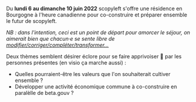 Du **lundi 6 au dimanche 10 juin 2022** scopyleft s'offre une résidence en Bourgogne à l'heure canadienne pour co-construire et préparer ensemble le futur de scopyleft.

*NB : dans l'intention, ceci est un point de départ pour amorcer le séjour, on aimerait bien que chacun·e se sente libre de [modifier/corriger/compléter/transformer...](https://github.com/pntbr/amagogne/edit/main/_includes/uvp.md)*

Deux thèmes semblent désirer éclore pour se faire apprivoiser 🐣 par les personnes présentes
(en visio ça marche aussi) :

- Quelles pourraient-être les valeurs que l'on souhaiterait cultiver ensemble ?
- Développer une activité économique commune à co-construire en paralèlle de beta.gouv ?
